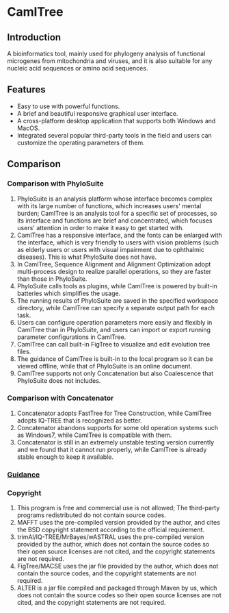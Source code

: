 # CamlTree

## Introduction

A bioinformatics tool, mainly used for phylogeny analysis of functional microgenes from mitochondria and viruses, and it is also suitable for any nucleic acid sequences or amino acid sequences.

## Features

+ Easy to use with powerful functions.
+ A brief and beautiful responsive graphical user interface.
+ A cross-platform desktop application that supports both Windows and MacOS.
+ Integrated several popular third-party tools in the field and users can customize the operating parameters of them.

## Comparison

### Comparison with PhyloSuite

1. PhyloSuite is an analysis platform whose interface becomes complex with its large number of functions, which increases users' mental burden; CamlTree is an analysis tool for a specific set of processes, so its interface and functions are brief and concentrated, which focuses users' attention in order to make it easy to get started with.
2. CamlTree has a responsive interface, and the fonts can be enlarged with the interface, which is very friendly to users with vision problems (such as elderly users or users with visual impairment due to ophthalmic diseases). This is what PhyloSuite does not have.
3. In CamlTree, Sequence Alignment and Alignment Optimization adopt multi-process design to realize parallel operations, so they are faster than those in PhyloSuite.
4. PhyloSuite calls tools as plugins, while CamlTree is powered by built-in batteries which simplifies the usage.
5. The running results of PhyloSuite are saved in the specified workspace directory, while CamlTree can specify a separate output path for each task.
6. Users can configure operation parameters more easily and flexibly in CamlTree than in PhyloSuite, and users can import or export running parameter configurations in CamlTree.
7. CamlTree can call built-in FigTree to visualize and edit evolution tree files.
8. The guidance of CamlTree is built-in to the local program so it can be viewed offline, while that of PhyloSuite is an online document.
9. CamlTree supports not only Concatenation but also Coalescence that PhyloSuite does not includes.

### Comparison with Concatenator

1. Concatenator adopts FastTree for Tree Construction, while CamlTree adopts IQ-TREE that is recognized as better.
2. Concatenator abandons supports for some old operation systems such as Windows7, while CamlTree is compatible with them.
3. Concatenator is still in an extremely unstable testing version currently and we found that it cannot run properly, while CamlTree is already stable enough to keep it available.

### [Guidance](./docs/User.md)

### Copyright

1. This program is free and commercial use is not allowed; The third-party programs redistributed do not contain source codes.
2. MAFFT uses the pre-compiled version provided by the author, and cites the BSD copyright statement according to the official requirement.
3. trimAl/IQ-TREE/MrBayes/wASTRAL uses the pre-compiled version provided by the author, which does not contain the source codes so their open source licenses are not cited, and the copyright statements are not required.
4. FigTree/MACSE uses the jar file provided by the author, which does not contain the source codes, and the copyright statements are not required.
5. ALTER is a jar file compiled and packaged through Maven by us, which does not contain the source codes so their open source licenses are not cited, and the copyright statements are not required.
